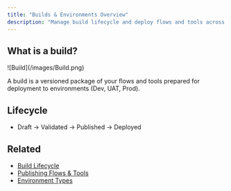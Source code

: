 ```yaml
---
title: "Builds & Environments Overview"
description: "Manage build lifecycle and deploy flows and tools across environments."
---
```


## What is a build?

<Frame>
  ![Build](/images/Build.png)
</Frame>

A build is a versioned package of your flows and tools prepared for deployment to environments (Dev, UAT, Prod).

## Lifecycle

- Draft → Validated → Published → Deployed

## Related

- [Build Lifecycle](/builds/lifecycle)
- [Publishing Flows & Tools](/builds/publishing)
- [Environment Types](/builds/environments)